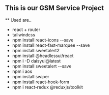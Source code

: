## This is our GSM Service Project
** Used are..
* react + router
* tailwindcss
* npm install react-icons --save
* npm install react-fast-marquee --save
* npm install sweetalert2
* npm install @headlessui/react
* npm i -D daisyui@latest
* npm install sweetalert --save
* npm i aos
* npm install swiper
* npm install react-hook-form
* npm i react-redux @reduxjs/toolkit